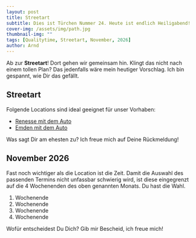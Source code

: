 ```yaml
---
layout: post
title: Streetart
subtitle: Dies ist Türchen Nummer 24. Heute ist endlich Heiligabend!
cover-img: /assets/img/path.jpg
thumbnail-img: ""
tags: [Qualitytime, Streetart, November, 2026]
author: Arnd
---
```


Ab zur **Streetart**! Dort gehen wir gemeinsam hin. Klingt das nicht nach einem tollen Plan? Das jedenfalls wäre mein heutiger Vorschlag. Ich bin gespannt, wie Dir das gefällt.

## Streetart

Folgende Locations sind ideal geeignet für unser Vorhaben: 
* [Renesse mit dem Auto](https://maps.app.goo.gl/ePYHpW3ein6g7PZx9)
* [Emden mit dem Auto](https://maps.app.goo.gl/UJ1BrGAFJwtRyzsX6)

Was sagt Dir am ehesten zu? Ich freue mich auf Deine Rückmeldung!

## November 2026

Fast noch wichtiger als die Location ist die Zeit. Damit die Auswahl des passenden Termins nicht unfassbar schwierig wird, ist diese eingegrenzt auf die 4 Wochenenden des oben genannten Monats. Du hast die Wahl. 

1. Wochenende 
2. Wochenende
3. Wochenende
4. Wochenende

Wofür entscheidest Du Dich? Gib mir Bescheid, ich freue mich!